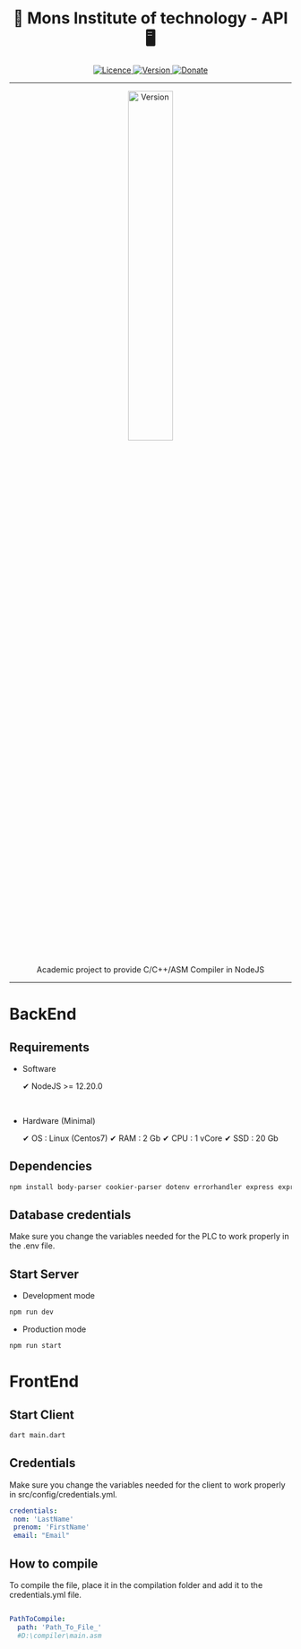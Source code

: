 <h1 align="center">
  🚀 Mons Institute of technology - API 🖥️
</h1>

<p align="center">
  <a href="#">
    <img src="https://img.shields.io/github/license/GitWatin/MIT_API" alt="Licence">
  </a>

  <a href="#">
    <img src="https://img.shields.io/github/v/release/GitWatin/MIT_API" alt="Version">
  </a>

  <a href="https://www.paypal.me/valentindenis">
    <img src="https://img.shields.io/badge/Donate-PayPal-green.svg" alt="Donate">
  </a>

---
<p align="center">
<img src="https://www.valdenis.be/images/icones/heh_tech.png" width=40% alt="Version">
</br>
  Academic project to provide C/C++/ASM Compiler in NodeJS
</p>
</p>

---

# BackEnd
## Requirements
- Software

  ✔ NodeJS >= 12.20.0
</br>

- Hardware (Minimal)

  ✔ OS : Linux (Centos7)
  ✔ RAM : 2 Gb
  ✔ CPU : 1 vCore
  ✔ SSD : 20 Gb
## Dependencies

```bash
npm install body-parser cookier-parser dotenv errorhandler express express-handlebars helmet jsonwebtoken methode-override mysql pino pino-http eslint nodemon pino-pretty prettier eslint-config-prettier --save
```

## Database credentials

Make sure you change the variables needed for the PLC to work properly in the .env file.

## Start Server

  - Development mode 

```bash
npm run dev
```
  - Production mode 

```bash
npm run start
```

# FrontEnd

## Start Client

```bash
dart main.dart
```

## Credentials

Make sure you change the variables needed for the client to work properly in src/config/credentials.yml.

```yaml
credentials:
 nom: 'LastName'
 prenom: 'FirstName'
 email: "Email"

```

## How to compile

To compile the file, place it in the compilation folder and add it to the credentials.yml file.

```yaml

PathToCompile:
  path: 'Path_To_File_'
  #D:\compiler\main.asm
```










